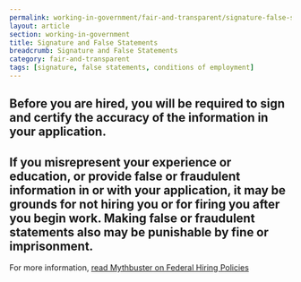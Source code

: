 ```yaml
---
permalink: working-in-government/fair-and-transparent/signature-false-statements/
layout: article
section: working-in-government
title: Signature and False Statements
breadcrumb: Signature and False Statements
category: fair-and-transparent
tags: [signature, false statements, conditions of employment]
---
```


<h2 class="usajobs-help-center__lead">
  Before you are hired, you will be required to sign and certify the accuracy of the information in your application.
</h2>

<h2 class="usajobs-help-center__lead">
  If you misrepresent your experience or education, or provide false or fraudulent information in or with your application, it may be grounds for not hiring you or for firing you after you begin work. Making false or fraudulent statements also may be punishable by fine or imprisonment.
</h2>

For more information, [read Mythbuster on Federal Hiring Policies](https://hru.gov/Studio_Recruitment/tools/Mythbuster_on_Federal_Hiring_Policies.pdf)
